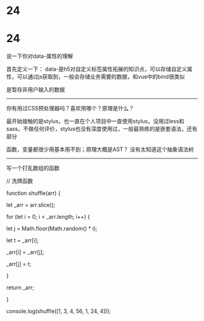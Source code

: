 # 24

# 24

说一下你对data-属性的理解

首先定义一下： data-是h5对自定义标签属性拓展的知识点，可以存储自定义属性，可以通过js获取到，一般会存储业务需要的数据，和vue中的bind很类似

是暂存非用户输入的数据

---

你有用过CSS预处理器吗？喜欢用哪个？原理是什么？

最开始接触的是stylus，也一直在个人项目中一直使用stylus，没用过less和sass，不做任何评价，stylus也没有深度使用过，一般最熟练的是嵌套语法，还有部分

函数，变量都很少用基本用不到；原理大概是AST？ 没有太知道这个抽象语法树

---

写一个打乱数组的函数

// 洗牌函数

function shuffle(arr) {

let _arr = arr.slice();

for (let i = 0; i < _arr.length; i++) {

let j = Math.floor(Math.random() * i);

let t = _arr[i];

_arr[i] = _arr[j];

_arr[j] = t;

}

return _arr;

}

console.log(shuffle([1, 3, 4, 56, 1, 24, 4]));